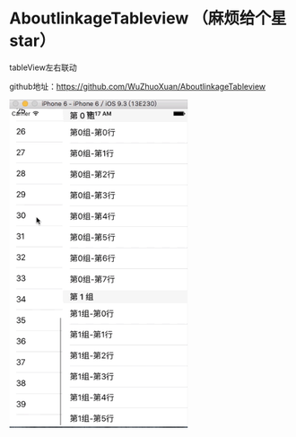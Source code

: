 # AboutlinkageTableview （麻烦给个星star）

tableView左右联动

github地址：https://github.com/WuZhuoXuan/AboutlinkageTableview


![image](https://github.com/WuZhuoXuan/AboutlinkageTableview/raw/master/1.gif )  

